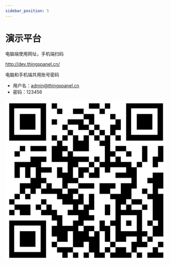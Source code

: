 ```yaml
---
sidebar_position: 5
---
```


# 演示平台

电脑端使用网址，手机端扫码

http://dev.thingspanel.cn/

电脑和手机端共用账号密码

- 用户名：admin@thingspanel.cn 
- 密码：123456

![查看手机端](2022-08-04-17-53-42.png)